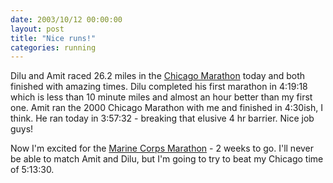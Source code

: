 ```yaml
---
date: 2003/10/12 00:00:00
layout: post
title: "Nice runs!"
categories: running
---
```


Dilu and Amit raced 26.2 miles in the [Chicago Marathon](http://chicagomarathon.com) today and both finished with amazing times. Dilu completed his first marathon in 4:19:18 which is less than 10 minute miles and almost an hour better than my first one. Amit ran the 2000 Chicago Marathon with me and finished in 4:30ish, I think. He ran today in 3:57:32 - breaking that elusive 4 hr barrier. Nice job guys!

Now I'm excited for the [Marine Corps Marathon](http://marinemarathon.com) - 2 weeks to go. I'll never be able to match Amit and Dilu, but I'm going to try to beat my Chicago time of 5:13:30.
